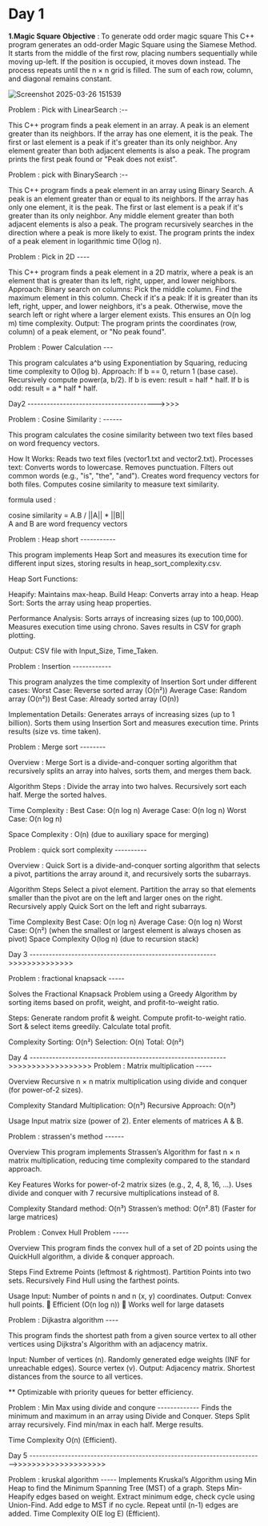 # Day 1
**1.Magic Square**
**Objective** :  To generate odd order magic square 
This C++ program generates an odd-order Magic Square using the Siamese Method. It starts from the middle of the first row, placing numbers sequentially while moving up-left. If the position is occupied, it moves down instead. The process repeats until the n × n grid is filled. The sum of each row, column, and diagonal remains constant. 


![Screenshot 2025-03-26 151539](https://github.com/user-attachments/assets/90fccd34-9520-4ee3-8214-b319855774d5)



Problem : Pick with LinearSearch :--

This C++ program finds a peak element in an array. A peak is an element greater than its neighbors.
If the array has one element, it is the peak.
The first or last element is a peak if it's greater than its only neighbor.
Any element greater than both adjacent elements is also a peak.
The program prints the first peak found or "Peak does not exist".

 Problem : pick with BinarySearch :--

This C++ program finds a peak element in an array using Binary Search.
A peak is an element greater than or equal to its neighbors.
If the array has only one element, it is the peak.
The first or last element is a peak if it's greater than its only neighbor.
Any middle element greater than both adjacent elements is also a peak.
The program recursively searches in the direction where a peak is more likely to exist.
The program prints the index of a peak element in logarithmic time O(log n).

Problem :  Pick in 2D ----

This C++ program finds a peak element in a 2D matrix, where a peak is an element that is greater than its left, right, upper, and lower neighbors.
Approach:
Binary search on columns:
  Pick the middle column.
  Find the maximum element in this column.
Check if it's a peak:
  If it is greater than its left, right, upper, and lower neighbors, it's a peak.
  Otherwise, move the search left or right where a larger element exists.
This ensures an O(n log m) time complexity.
Output:
  The program prints the coordinates (row, column) of a peak element, or "No peak found".

 
 Problem : Power Calculation ---
 
This program calculates a^b using Exponentiation by Squaring, reducing time complexity to O(log b).
Approach:
If b == 0, return 1 (base case).
Recursively compute power(a, b/2).
If b is even: result = half * half.
If b is odd: result = a * half * half.



Day2 ---------------------------------------->>>>


Problem : Cosine Similarity : ------

This program calculates the cosine similarity between two text files based on word frequency vectors.

How It Works:
Reads two text files (vector1.txt and vector2.txt).
Processes text:
Converts words to lowercase.
Removes punctuation.
Filters out common words (e.g., "is", "the", "and").
Creates word frequency vectors for both files.
Computes cosine similarity to measure text similarity.

formula used :

cosine similarity = A.B  / ||A|| * ||B||   
A and B are word frequency vectors 

Problem : Heap short -----------

This program implements Heap Sort and measures its execution time for different input sizes, storing results in heap_sort_complexity.csv.

Heap Sort Functions:

  Heapify: Maintains max-heap.
  Build Heap: Converts array into a heap.
  Heap Sort: Sorts the array using heap properties.

Performance Analysis:
  Sorts arrays of increasing sizes (up to 100,000).
  Measures execution time using chrono.
  Saves results in CSV for graph plotting.

Output: CSV file with Input_Size, Time_Taken.


Problem : Insertion ------------

This program analyzes the time complexity of Insertion Sort under different cases:
Worst Case: Reverse sorted array (O(n²))
Average Case: Random array (O(n²))
Best Case: Already sorted array (O(n))

Implementation Details:
Generates arrays of increasing sizes (up to 1 billion).
Sorts them using Insertion Sort and measures execution time.
Prints results (size vs. time taken).


Problem : Merge sort  --------

Overview :
   Merge Sort is a divide-and-conquer sorting algorithm that recursively splits an array into 
   halves, sorts them, and merges them back.

Algorithm Steps :
   Divide the array into two halves.
   Recursively sort each half.
   Merge the sorted halves.
   
Time Complexity :
   Best Case: O(n log n)
   Average Case: O(n log n)
   Worst Case: O(n log n)

Space Complexity : 
   O(n) (due to auxiliary space for merging)


Problem : quick sort complexity ----------

Overview :
   Quick Sort is a divide-and-conquer sorting algorithm that selects a pivot, partitions the 
   array around it, and recursively sorts the subarrays.

Algorithm Steps
  Select a pivot element.
  Partition the array so that elements smaller than the pivot are on the left and larger ones 
  on the right.
  Recursively apply Quick Sort on the left and right subarrays.

Time Complexity
   Best Case: O(n log n)
   Average Case: O(n log n)
   Worst Case: O(n²) (when the smallest or largest element is always chosen as pivot)
Space Complexity
   O(log n) (due to recursion stack)


Day 3 ---------------------------------------------------------->>>>>>>>>>>>>>

Problem : fractional knapsack -----

Solves the Fractional Knapsack Problem using a Greedy Algorithm by sorting items based on profit, weight, and profit-to-weight ratio.

Steps:
   Generate random profit & weight.
   Compute profit-to-weight ratio.
   Sort & select items greedily.
   Calculate total profit.

Complexity
   Sorting: O(n²)
   Selection: O(n)
   Total: O(n²)

Day 4 ------------------------------------------------------------->>>>>>>>>>>>>>>>>>
Problem : Matrix multiplication -----

Overview
    Recursive n × n matrix multiplication using divide and conquer (for power-of-2 sizes).

Complexity
    Standard Multiplication: O(n³)
    Recursive Approach: O(n³)

Usage
    Input matrix size (power of 2).
    Enter elements of matrices A & B.

Problem : strassen's method ------

Overview
    This program implements Strassen’s Algorithm for fast n × n matrix multiplication, reducing 
    time complexity compared to the standard approach.

Key Features
    Works for power-of-2 matrix sizes (e.g., 2, 4, 8, 16, …).
    Uses divide and conquer with 7 recursive multiplications instead of 8.

Complexity
   Standard method: O(n³)
   Strassen’s method: O(n².81) (Faster for large matrices)

Problem : Convex Hull Problem -----

Overview
   This program finds the convex hull of a set of 2D points using the QuickHull algorithm, a divide & conquer approach.

Steps
  Find Extreme Points (leftmost & rightmost).
  Partition Points into two sets.
  Recursively Find Hull using the farthest points.

Usage
 Input: Number of points n and n (x, y) coordinates.
 Output: Convex hull points.
🔹 Efficient (O(n log n)) 🔹 Works well for large datasets

Problem : Dijkastra algorithm ----

This program finds the shortest path from a given source vertex to all other vertices using Dijkstra's Algorithm with an adjacency matrix.

Input:
  Number of vertices (n).
  Randomly generated edge weights (INF for unreachable edges).
  Source vertex (v).
Output:
  Adjacency matrix.
  Shortest distances from the source to all vertices.

** Optimizable with priority queues for better efficiency.

Problem : Min Max using divide and conqure  -------------
  Finds the minimum and maximum in an array using Divide and Conquer.
Steps
 Split array recursively.
 Find min/max in each half.
 Merge results.

Time Complexity
 O(n) (Efficient). 


Day 5 ------------------------------------------------------------------------->>>>>>>>>>>>>>>>>>>>

Problem : kruskal algorithm -----
   Implements Kruskal’s Algorithm using Min Heap to find the Minimum Spanning Tree (MST) of a graph.
Steps
  Min-Heapify edges based on weight.
  Extract minimum edge, check cycle using Union-Find.
  Add edge to MST if no cycle.
  Repeat until (n-1) edges are added.
Time Complexity
O(E log E) (Efficient). 



  
   






